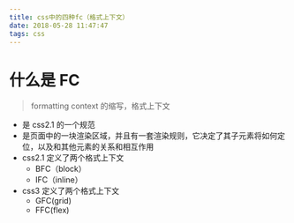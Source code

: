```yaml
---
title: css中的四种fc（格式上下文）
date: 2018-05-28 11:47:47
tags: css
---
```


# 什么是 FC

> formatting context 的缩写，格式上下文

* 是 css2.1 的一个规范
* 是页面中的一块渲染区域，并且有一套渲染规则，它决定了其子元素将如何定位，以及和其他元素的关系和相互作用
* css2.1 定义了两个格式上下文
  * BFC（block）
  * IFC（inline）
* css3 定义了两个格式上下文
  * GFC(grid)
  * FFC(flex)
